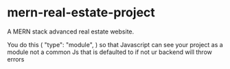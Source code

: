 # mern-real-estate-project

A MERN stack advanced real estate website.

You do this ( "type": "module",
) so that Javascript can see your project as a module not a common Js that is defaulted to
if not ur backend will throw errors
